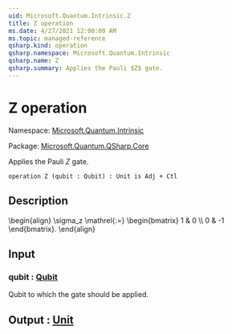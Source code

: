 ```yaml
---
uid: Microsoft.Quantum.Intrinsic.Z
title: Z operation
ms.date: 4/27/2021 12:00:00 AM
ms.topic: managed-reference
qsharp.kind: operation
qsharp.namespace: Microsoft.Quantum.Intrinsic
qsharp.name: Z
qsharp.summary: Applies the Pauli $Z$ gate.
---
```


# Z operation

Namespace: [Microsoft.Quantum.Intrinsic](xref:Microsoft.Quantum.Intrinsic)

Package: [Microsoft.Quantum.QSharp.Core](https://nuget.org/packages/Microsoft.Quantum.QSharp.Core)


Applies the Pauli $Z$ gate.

```qsharp
operation Z (qubit : Qubit) : Unit is Adj + Ctl
```


## Description

\begin{align}\sigma_z \mathrel{:=}\begin{bmatrix}1 & 0 \\\\0 & -1\end{bmatrix}.\end{align}

## Input

### qubit : [Qubit](xref:microsoft.quantum.qsharp.valueliterals#qubit-literals)

Qubit to which the gate should be applied.



## Output : [Unit](xref:microsoft.quantum.qsharp.valueliterals#unit-literal)

